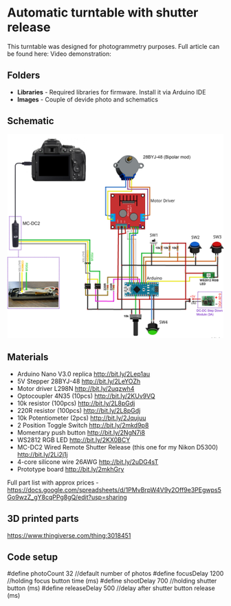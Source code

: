 # Automatic turntable with shutter release

This turntable was designed for photogrammetry purposes. 
Full article can be found here: 
Video demonstration:

## Folders
- **Libraries** - Required libraries for firmware. Install it via Arduino IDE
- **Images** - Couple of devide photo and schematics

## Schematic
![Schematic](https://github.com/VitaliiUspalenko/Turntable_v1.0/blob/master/Images/fig1.jpg)

## Materials
* Arduino Nano V3.0 replica http://bit.ly/2Lep1au
* 5V Stepper 28BYJ-48 http://bit.ly/2LeYOZh
* Motor driver L298N http://bit.ly/2uqzwh4
* Optocoupler 4N35 (10pcs) http://bit.ly/2KUv9VQ
* 10k resistor (100pcs) http://bit.ly/2L8pGdj
* 220R resistor (100pcs) http://bit.ly/2L8pGdj
* 10k Potentiometer (2pcs) http://bit.ly/2Jqujuu
* 2 Position Toggle Switch http://bit.ly/2mkd9p8
* Momentary push button http://bit.ly/2NgN7i8
* WS2812 RGB LED http://bit.ly/2KX0BCY
* MC-DC2 Wired Remote Shutter Release (this one for my Nikon D5300) http://bit.ly/2Li2j1j
* 4-core silicone wire 26AWG http://bit.ly/2uDG4sT
* Prototype board http://bit.ly/2mkhGry

Full part list with approx prices - https://docs.google.com/spreadsheets/d/1PMvBrpW4V9y2Off9e3PEgwps5Go9wzZ_gY8cqPPg8gQ/edit?usp=sharing

## 3D printed parts
 https://www.thingiverse.com/thing:3018451

## Code setup
  #define photoCount 32         //default number of photos
  #define focusDelay 1200       //holding focus button time (ms)
  #define shootDelay 700        //holding shutter button (ms)
  #define releaseDelay 500      //delay after shutter button release (ms)

  
  
